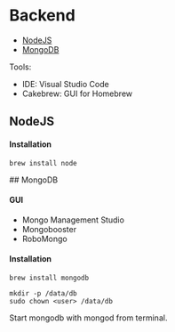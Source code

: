 
# Backend

* [NodeJS](#nodejs)
* [MongoDB](#mongodb)

Tools:

* IDE: Visual Studio Code
* Cakebrew: GUI for Homebrew

## NodeJS 

#### Installation
```
brew install node
```

## MongoDB

#### GUI
* Mongo Management Studio
* Mongobooster
* RoboMongo

#### Installation
```
brew install mongodb

mkdir -p /data/db
sudo chown <user> /data/db
```

Start mongodb with mongod from terminal.

